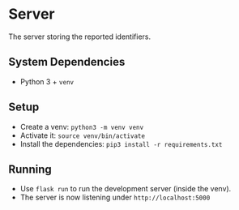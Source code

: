 # Server
The server storing the reported identifiers.

## System Dependencies
* Python 3 + `venv`

## Setup
* Create a venv: `python3 -m venv venv`
* Activate it: `source venv/bin/activate`
* Install the dependencies: `pip3 install -r requirements.txt`

## Running
* Use `flask run` to run the development server (inside the venv).
* The server is now listening under `http://localhost:5000`
